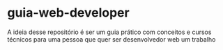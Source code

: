 # guia-web-developer
A ideia desse repositório é ser um guia prático com conceitos e cursos técnicos para uma pessoa que quer ser desenvolvedor web um trabalho
